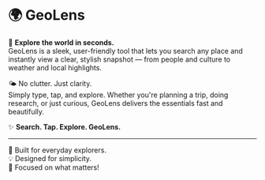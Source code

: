 # 🌍 GeoLens

🔎 **Explore the world in seconds.**  
GeoLens is a sleek, user-friendly tool that lets you search any place and instantly view a clear, stylish snapshot — from people and culture to weather and local highlights.  

🌤️ No clutter. Just clarity.  
Simply type, tap, and explore. Whether you're planning a trip, doing research, or just curious, GeoLens delivers the essentials fast and beautifully.  

✨ **Search. Tap. Explore. GeoLens.**

---

🚀 Built for everyday explorers.  
💡 Designed for simplicity.  
🎯 Focused on what matters!
